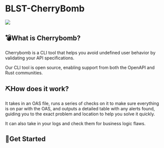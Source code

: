 # BLST-CherryBomb


<img src="https://user-images.githubusercontent.com/58718316/174298977-563a96a2-4e4f-470a-88f3-cd71dcb44ade.png">


## 💣What is Cherrybomb?
Cherrybomb is a CLI tool that helps you avoid undefined user behavior by validating your API specifications.

Our CLI tool is open source, enabling support from both the OpenAPI and Rust communities.


## ⛏How does it work?

It takes in an OAS file, runs a series of checks on it to make sure everything is on par with the OAS, and outputs a detailed table with any alerts found, guiding you to the exact problem and location to help you solve it quickly.

It can also take in your logs and check them for business logic flaws.

## 🚀Get Started


